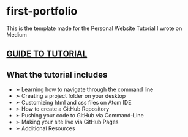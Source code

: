 # first-portfolio

This is the template made for the Personal Website Tutorial I wrote on Medium

## <a href = "https://medium.com/@mpara/how-to-make-your-first-portfolio-hosted-on-github-1e5940853fcc"> GUIDE TO TUTORIAL </a>
## What the tutorial includes
- ➣ Learning how to navigate through the command line
- ➣ Creating a project folder on your desktop
- ➣ Customizing html and css files on Atom IDE
- ➣ How to create a GitHub Repository
- ➣ Pushing your code to GitHub via Command-Line
- ➣ Making your site live via GitHub Pages
- ➣ Additional Resources


